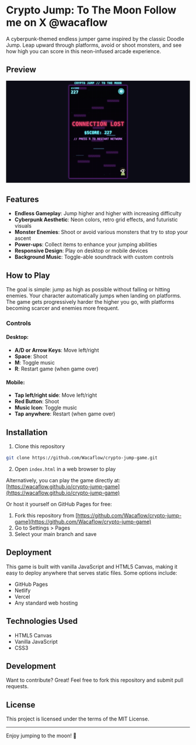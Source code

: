 # Crypto Jump: To The Moon             Follow me on X @wacaflow

A cyberpunk-themed endless jumper game inspired by the classic Doodle Jump. Leap upward through platforms, avoid or shoot monsters, and see how high you can score in this neon-infused arcade experience.

## Preview

![Crypto Jump Game Preview](preview.png)

## Features

- **Endless Gameplay**: Jump higher and higher with increasing difficulty
- **Cyberpunk Aesthetic**: Neon colors, retro grid effects, and futuristic visuals
- **Monster Enemies**: Shoot or avoid various monsters that try to stop your ascent
- **Power-ups**: Collect items to enhance your jumping abilities
- **Responsive Design**: Play on desktop or mobile devices
- **Background Music**: Toggle-able soundtrack with custom controls

## How to Play

The goal is simple: jump as high as possible without falling or hitting enemies. Your character automatically jumps when landing on platforms. The game gets progressively harder the higher you go, with platforms becoming scarcer and enemies more frequent.

### Controls

#### Desktop:
- **A/D or Arrow Keys**: Move left/right
- **Space**: Shoot
- **M**: Toggle music
- **R**: Restart game (when game over)

#### Mobile:
- **Tap left/right side**: Move left/right
- **Red Button**: Shoot
- **Music Icon**: Toggle music
- **Tap anywhere**: Restart (when game over)

## Installation

1. Clone this repository
```bash
git clone https://github.com/Wacaflow/crypto-jump-game.git
```

2. Open `index.html` in a web browser to play

Alternatively, you can play the game directly at: [https://wacaflow.github.io/crypto-jump-game](https://wacaflow.github.io/crypto-jump-game)

Or host it yourself on GitHub Pages for free:
1. Fork this repository from [https://github.com/Wacaflow/crypto-jump-game](https://github.com/Wacaflow/crypto-jump-game)
2. Go to Settings > Pages
3. Select your main branch and save

## Deployment

This game is built with vanilla JavaScript and HTML5 Canvas, making it easy to deploy anywhere that serves static files. Some options include:

- GitHub Pages
- Netlify
- Vercel
- Any standard web hosting

## Technologies Used

- HTML5 Canvas
- Vanilla JavaScript
- CSS3

## Development

Want to contribute? Great! Feel free to fork this repository and submit pull requests.

## License

This project is licensed under the terms of the MIT License.

---

Enjoy jumping to the moon! 🚀
